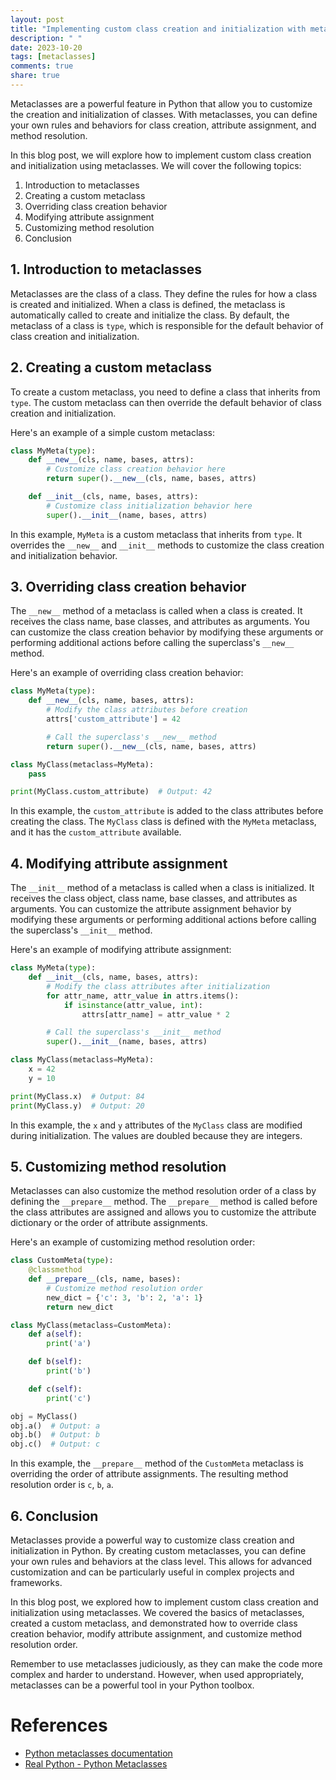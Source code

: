 ```yaml
---
layout: post
title: "Implementing custom class creation and initialization with metaclasses"
description: " "
date: 2023-10-20
tags: [metaclasses]
comments: true
share: true
---
```


Metaclasses are a powerful feature in Python that allow you to customize the creation and initialization of classes. With metaclasses, you can define your own rules and behaviors for class creation, attribute assignment, and method resolution.

In this blog post, we will explore how to implement custom class creation and initialization using metaclasses. We will cover the following topics:

1. Introduction to metaclasses
2. Creating a custom metaclass
3. Overriding class creation behavior
4. Modifying attribute assignment
5. Customizing method resolution
6. Conclusion

## 1. Introduction to metaclasses

Metaclasses are the class of a class. They define the rules for how a class is created and initialized. When a class is defined, the metaclass is automatically called to create and initialize the class. By default, the metaclass of a class is `type`, which is responsible for the default behavior of class creation and initialization.

## 2. Creating a custom metaclass

To create a custom metaclass, you need to define a class that inherits from `type`. The custom metaclass can then override the default behavior of class creation and initialization.

Here's an example of a simple custom metaclass:

```python
class MyMeta(type):
    def __new__(cls, name, bases, attrs):
        # Customize class creation behavior here
        return super().__new__(cls, name, bases, attrs)

    def __init__(cls, name, bases, attrs):
        # Customize class initialization behavior here
        super().__init__(name, bases, attrs)
```

In this example, `MyMeta` is a custom metaclass that inherits from `type`. It overrides the `__new__` and `__init__` methods to customize the class creation and initialization behavior.

## 3. Overriding class creation behavior

The `__new__` method of a metaclass is called when a class is created. It receives the class name, base classes, and attributes as arguments. You can customize the class creation behavior by modifying these arguments or performing additional actions before calling the superclass's `__new__` method.

Here's an example of overriding class creation behavior:

```python
class MyMeta(type):
    def __new__(cls, name, bases, attrs):
        # Modify the class attributes before creation
        attrs['custom_attribute'] = 42

        # Call the superclass's __new__ method
        return super().__new__(cls, name, bases, attrs)

class MyClass(metaclass=MyMeta):
    pass

print(MyClass.custom_attribute)  # Output: 42
```

In this example, the `custom_attribute` is added to the class attributes before creating the class. The `MyClass` class is defined with the `MyMeta` metaclass, and it has the `custom_attribute` available.

## 4. Modifying attribute assignment

The `__init__` method of a metaclass is called when a class is initialized. It receives the class object, class name, base classes, and attributes as arguments. You can customize the attribute assignment behavior by modifying these arguments or performing additional actions before calling the superclass's `__init__` method.

Here's an example of modifying attribute assignment:

```python
class MyMeta(type):
    def __init__(cls, name, bases, attrs):
        # Modify the class attributes after initialization
        for attr_name, attr_value in attrs.items():
            if isinstance(attr_value, int):
                attrs[attr_name] = attr_value * 2

        # Call the superclass's __init__ method
        super().__init__(name, bases, attrs)

class MyClass(metaclass=MyMeta):
    x = 42
    y = 10

print(MyClass.x)  # Output: 84
print(MyClass.y)  # Output: 20
```

In this example, the `x` and `y` attributes of the `MyClass` class are modified during initialization. The values are doubled because they are integers.

## 5. Customizing method resolution

Metaclasses can also customize the method resolution order of a class by defining the `__prepare__` method. The `__prepare__` method is called before the class attributes are assigned and allows you to customize the attribute dictionary or the order of attribute assignments.

Here's an example of customizing method resolution order:

```python
class CustomMeta(type):
    @classmethod
    def __prepare__(cls, name, bases):
        # Customize method resolution order
        new_dict = {'c': 3, 'b': 2, 'a': 1}
        return new_dict

class MyClass(metaclass=CustomMeta):
    def a(self):
        print('a')

    def b(self):
        print('b')

    def c(self):
        print('c')

obj = MyClass()
obj.a()  # Output: a
obj.b()  # Output: b
obj.c()  # Output: c
```

In this example, the `__prepare__` method of the `CustomMeta` metaclass is overriding the order of attribute assignments. The resulting method resolution order is `c`, `b`, `a`.

## 6. Conclusion

Metaclasses provide a powerful way to customize class creation and initialization in Python. By creating custom metaclasses, you can define your own rules and behaviors at the class level. This allows for advanced customization and can be particularly useful in complex projects and frameworks.

In this blog post, we explored how to implement custom class creation and initialization using metaclasses. We covered the basics of metaclasses, created a custom metaclass, and demonstrated how to override class creation behavior, modify attribute assignment, and customize method resolution order.

Remember to use metaclasses judiciously, as they can make the code more complex and harder to understand. However, when used appropriately, metaclasses can be a powerful tool in your Python toolbox.

# References
- [Python metaclasses documentation](https://docs.python.org/3/reference/datamodel.html#metaclasses)
- [Real Python - Python Metaclasses](https://realpython.com/python-metaclasses/)